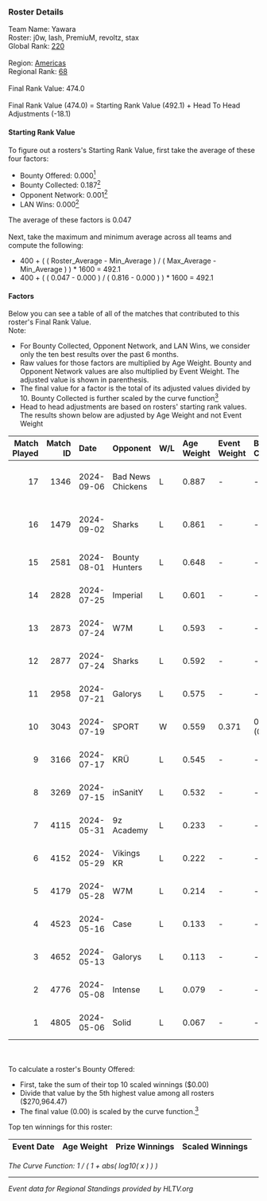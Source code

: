 ### Roster Details<br />
Team Name: Yawara<br />
Roster: j0w, lash, PremiuM, revoltz, stax<br />
Global Rank: [220](../../standings_global_2024_10_23.md)<br />
<br />
Region: [Americas]( ../../standings_americas_2024_10_23.md)<br />
Regional Rank: [68]( ../../standings_americas_2024_10_23.md)<br />
<br />
Final Rank Value:  474.0<br />
<br />
Final Rank Value (474.0) = Starting Rank Value (492.1) + Head To Head Adjustments (-18.1)<br />

#### Starting Rank Value<br />
To figure out a rosters's Starting Rank Value, first take the average of these four factors:<br />
- Bounty Offered: 0.000[<sup>1</sup>](#table2)
- Bounty Collected: 0.187[<sup>2</sup>](#table1)
- Opponent Network: 0.001[<sup>2</sup>](#table1)
- LAN Wins: 0.000[<sup>2</sup>](#table1)

The average of these factors is 0.047<br />
<br />
Next, take the maximum and minimum average across all teams and compute the following:<br />
- 400 + ( ( Roster_Average - Min_Average ) / ( Max_Average - Min_Average ) ) * 1600 = 492.1
- 400 + ( ( 0.047 - 0.000 ) / ( 0.816 - 0.000 ) ) * 1600 = 492.1


#### Factors<br />
Below you can see a table of all of the matches that contributed to this roster's Final Rank Value.<br />
Note:<br />

- For Bounty Collected, Opponent Network, and LAN Wins, we consider only the ten best results over the past 6 months.
- Raw values for those factors are multiplied by Age Weight. Bounty and Opponent Network values are also multiplied by Event Weight. The adjusted value is shown in parenthesis.
- The final value for a factor is the total of its adjusted values divided by 10. Bounty Collected is further scaled by the curve function[<sup>3</sup>](#curveFunction)
- Head to head adjustments are based on rosters' starting rank values. The results shown below are adjusted by Age Weight and not Event Weight
<span id="table1"></span><br />


| Match Played | Match ID | Date       | Opponent          | W/L | Age Weight | Event Weight | Bounty Collected | Opponent Network | LAN Wins  | H2H Adj. | Roster                            |
| -: | -: | :- | :- | :- | :- | :- | :- | :- | :- | -: | :- |
|           17 |     1346 | 2024-09-06 | Bad News Chickens | L   | 0.887      | -            | -                | -                | -         |    -6.75 | j0w, lash, PremiuM, revoltz, stax |
|           16 |     1479 | 2024-09-02 | Sharks            | L   | 0.861      | -            | -                | -                | -         |    -1.51 | j0w, lash, PremiuM, revoltz, stax |
|           15 |     2581 | 2024-08-01 | Bounty Hunters    | L   | 0.648      | -            | -                | -                | -         |    -2.47 | j0w, lash, revoltz, ritz, stax    |
|           14 |     2828 | 2024-07-25 | Imperial          | L   | 0.601      | -            | -                | -                | -         |    -0.45 | j0w, lash, revoltz, ritz, stax    |
|           13 |     2873 | 2024-07-24 | W7M               | L   | 0.593      | -            | -                | -                | -         |    -3.46 | j0w, lash, revoltz, ritz, stax    |
|           12 |     2877 | 2024-07-24 | Sharks            | L   | 0.592      | -            | -                | -                | -         |    -1.12 | j0w, lash, revoltz, ritz, stax    |
|           11 |     2958 | 2024-07-21 | Galorys           | L   | 0.575      | -            | -                | -                | -         |    -3.16 | j0w, lash, revoltz, ritz, stax    |
|           10 |     3043 | 2024-07-19 | SPORT             | W   | 0.559      | 0.371        | 0.002 (0.000)    | 0.048 (0.010)    | 0 (0.000) |    12.81 | j0w, lash, revoltz, ritz, stax    |
|            9 |     3166 | 2024-07-17 | KRÜ               | L   | 0.545      | -            | -                | -                | -         |    -2.00 | j0w, lash, revoltz, ritz, stax    |
|            8 |     3269 | 2024-07-15 | inSanitY          | L   | 0.532      | -            | -                | -                | -         |    -1.13 | j0w, lash, revoltz, ritz, stax    |
|            7 |     4115 | 2024-05-31 | 9z Academy        | L   | 0.233      | -            | -                | -                | -         |    -3.58 | j0w, lash, ritz, stax, Straafer   |
|            6 |     4152 | 2024-05-29 | Vikings KR        | L   | 0.222      | -            | -                | -                | -         |    -1.56 | j0w, lash, perez, ritz, stax      |
|            5 |     4179 | 2024-05-28 | W7M               | L   | 0.214      | -            | -                | -                | -         |    -1.43 | j0w, lash, perez, ritz, stax      |
|            4 |     4523 | 2024-05-16 | Case              | L   | 0.133      | -            | -                | -                | -         |    -0.38 | j0w, lash, perez, ritz, stax      |
|            3 |     4652 | 2024-05-13 | Galorys           | L   | 0.113      | -            | -                | -                | -         |    -1.03 | j0w, lash, perez, ritz, stax      |
|            2 |     4776 | 2024-05-08 | Intense           | L   | 0.079      | -            | -                | -                | -         |    -0.66 | j0w, lash, perez, ritz, stax      |
|            1 |     4805 | 2024-05-06 | Solid             | L   | 0.067      | -            | -                | -                | -         |    -0.23 | j0w, lash, perez, ritz, stax      |

<br />
<span id="table2"></span><br />
To calculate a roster's Bounty Offered:<br />

- First, take the sum of their top 10 scaled winnings ($0.00)
- Divide that value by the 5th highest value among all rosters ($270,964.47)
- The final value (0.00) is scaled by the curve function.[<sup>3</sup>](#curveFunction)

Top ten winnings for this roster:<br />

| Event Date | Age Weight | Prize Winnings | Scaled Winnings |
| :- | -: | :- | :- |


<span id="curveFunction"></span>_The Curve Function: 1 / ( 1 + abs( log10( x ) ) )_<br />

---
_Event data for Regional Standings provided by HLTV.org_<br />
